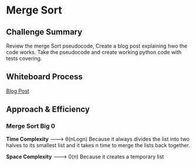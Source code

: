 # Merge Sort

## Challenge Summary

Review the merge Sort pseudocode, Create a blog post explaining hwo the code works. Take the pseudocode and create working python code with tests covering.

## Whiteboard Process

[Blog Post](sorting/merge/BLOG.md)

## Approach & Efficiency

### Merge Sort Big 0

**Time Complexity** ---> θ(nLogn) Because it always divides the list into two halves to its smallest list and it takes n time to merge the lists back together.

**Space Complexity** ---> 0(n) Because it creates a temporary list

